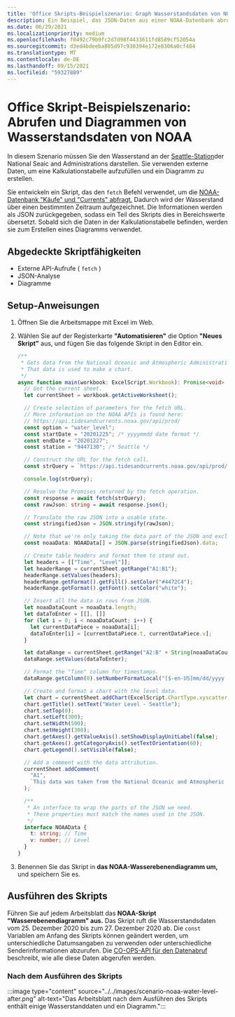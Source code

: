 ```yaml
---
title: 'Office Skripts-Beispielszenario: Graph Wasserstandsdaten von NOAA'
description: Ein Beispiel, das JSON-Daten aus einer NOAA-Datenbank abruft und zum Erstellen eines Diagramms verwendet.
ms.date: 06/29/2021
ms.localizationpriority: medium
ms.openlocfilehash: f0492c79b9fc2d7d98f4433611fd8589cf52054a
ms.sourcegitcommit: d3ed4bdeeba805d97c930394e172e8306a0cf484
ms.translationtype: MT
ms.contentlocale: de-DE
ms.lasthandoff: 09/15/2021
ms.locfileid: "59327889"
---
```

# <a name="office-scripts-sample-scenario-fetch-and-graph-water-level-data-from-noaa"></a>Office Skript-Beispielszenario: Abrufen und Diagrammen von Wasserstandsdaten von NOAA

In diesem Szenario müssen Sie den Wasserstand an der [Seattle-Station](https://tidesandcurrents.noaa.gov/stationhome.html?id=9447130)der National Seaic and Administrations darstellen. Sie verwenden externe Daten, um eine Kalkulationstabelle aufzufüllen und ein Diagramm zu erstellen.

Sie entwickeln ein Skript, das den `fetch` Befehl verwendet, um die [NOAA-Datenbank "Käufe" und "Currents" abfragt.](https://tidesandcurrents.noaa.gov/) Dadurch wird der Wasserstand über einen bestimmten Zeitraum aufgezeichnet. Die Informationen werden als JSON zurückgegeben, sodass ein Teil des Skripts dies in Bereichswerte übersetzt. Sobald sich die Daten in der Kalkulationstabelle befinden, werden sie zum Erstellen eines Diagramms verwendet.

## <a name="scripting-skills-covered"></a>Abgedeckte Skriptfähigkeiten

- Externe API-Aufrufe ( `fetch` )
- JSON-Analyse
- Diagramme

## <a name="setup-instructions"></a>Setup-Anweisungen

1. Öffnen Sie die Arbeitsmappe mit Excel im Web.

1. Wählen Sie auf der Registerkarte **"Automatisieren"** die Option **"Neues Skript"** aus, und fügen Sie das folgende Skript in den Editor ein.

    ```TypeScript
    /**
     * Gets data from the National Oceanic and Atmospheric Administration's Tides and Currents database. 
     * That data is used to make a chart.
     */
    async function main(workbook: ExcelScript.Workbook): Promise<void> {
      // Get the current sheet.
      let currentSheet = workbook.getActiveWorksheet();
    
      // Create selection of parameters for the fetch URL.
      // More information on the NOAA APIs is found here: 
      // https://api.tidesandcurrents.noaa.gov/api/prod/
      const option = "water_level";
      const startDate = "20201225"; /* yyyymmdd date format */
      const endDate = "20201227";
      const station = "9447130"; /* Seattle */
    
      // Construct the URL for the fetch call.
      const strQuery = `https://api.tidesandcurrents.noaa.gov/api/prod/datagetter?product=${option}&begin_date=${startDate}&end_date=${endDate}&datum=MLLW&station=${station}&units=english&time_zone=gmt&application=NOS.COOPS.TAC.WL&format=json`;
    
      console.log(strQuery);
    
      // Resolve the Promises returned by the fetch operation.
      const response = await fetch(strQuery);
      const rawJson: string = await response.json();
    
      // Translate the raw JSON into a usable state.
      const stringifiedJson = JSON.stringify(rawJson);
    
      // Note that we're only taking the data part of the JSON and excluding the metadata.
      const noaaData: NOAAData[] = JSON.parse(stringifiedJson).data;
    
      // Create table headers and format them to stand out.
      let headers = [["Time", "Level"]];
      let headerRange = currentSheet.getRange("A1:B1");
      headerRange.setValues(headers);
      headerRange.getFormat().getFill().setColor("#4472C4");
      headerRange.getFormat().getFont().setColor("white");
    
      // Insert all the data in rows from JSON.
      let noaaDataCount = noaaData.length;
      let dataToEnter = [[], []]
      for (let i = 0; i < noaaDataCount; i++) {
        let currentDataPiece = noaaData[i];
        dataToEnter[i] = [currentDataPiece.t, currentDataPiece.v];
      }
    
      let dataRange = currentSheet.getRange("A2:B" + String(noaaDataCount + 1)); /* +1 to account for the title row */
      dataRange.setValues(dataToEnter);
    
      // Format the "Time" column for timestamps.
      dataRange.getColumn(0).setNumberFormatLocal("[$-en-US]mm/dd/yyyy hh:mm AM/PM;@");
    
      // Create and format a chart with the level data.
      let chart = currentSheet.addChart(ExcelScript.ChartType.xyscatterSmooth, dataRange);
      chart.getTitle().setText("Water Level - Seattle");
      chart.setTop(0);
      chart.setLeft(300);
      chart.setWidth(500);
      chart.setHeight(300);
      chart.getAxes().getValueAxis().setShowDisplayUnitLabel(false);
      chart.getAxes().getCategoryAxis().setTextOrientation(60);
      chart.getLegend().setVisible(false);
    
      // Add a comment with the data attribution.
      currentSheet.addComment(
        "A1",
        `This data was taken from the National Oceanic and Atmospheric Administration's Tides and Currents database on ${new Date(Date.now())}.`
      );
    
      /**
       * An interface to wrap the parts of the JSON we need.
       * These properties must match the names used in the JSON.
       */ 
      interface NOAAData {
        t: string; // Time
        v: number; // Level
      }
    }
    ```

1. Benennen Sie das Skript in **das NOAA-Wasserebenendiagramm um,** und speichern Sie es.

## <a name="running-the-script"></a>Ausführen des Skripts

Führen Sie auf jedem Arbeitsblatt das **NOAA-Skript "Wasserebenendiagramm" aus.** Das Skript ruft die Wasserstandsdaten vom 25. Dezember 2020 bis zum 27. Dezember 2020 ab. Die `const` Variablen am Anfang des Skripts können geändert werden, um unterschiedliche Datumsangaben zu verwenden oder unterschiedliche Senderinformationen abzurufen. Die [CO-OPS-API für den Datenabruf](https://api.tidesandcurrents.noaa.gov/api/prod/) beschreibt, wie alle diese Daten abgerufen werden.

### <a name="after-running-the-script"></a>Nach dem Ausführen des Skripts

:::image type="content" source="../../images/scenario-noaa-water-level-after.png" alt-text="Das Arbeitsblatt nach dem Ausführen des Skripts enthält einige Wasserstanddaten und ein Diagramm.":::
